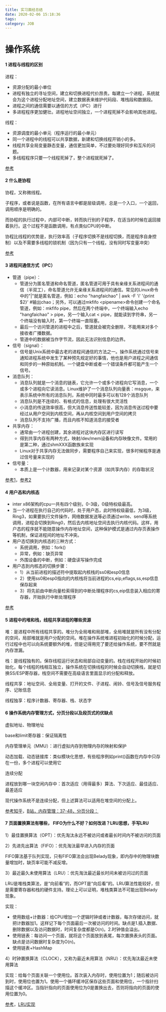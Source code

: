 ```yaml
---
title: 实习面经总结
date: 2020-02-06 15:18:36
tags:
category: JOB
---
```


# 操作系统

#### 1 进程与线程的区别

进程：

- 资源分配的最小单位
- 进程有独立的寻址空间，建立和切换进程代价昂贵。每建立一个进程，系统就会为这个进程分配地址空间，建立数据表来维护代码段、堆栈段和数据段。
- 进程之间的通信需要以通信的方式（IPC）进行
- 多进程程序更加健壮。进程地址空间独立，一个进程死掉不会影响其他进程。

线程：

- 资源调度的最小单元（程序运行的最小单元）
- 同一个进程中的线程可以共享数据，新建和切换线程开销小的多。
- 线程共享全局变量静态变量，通信更加简单，不过要处理好同步和互斥的问题。
- 多线程程序只要一个线程死掉了，整个进程就死掉了。

[参考](https://www.jianshu.com/p/2dc01727be45)

#### 2 什么是协程

协程，又称微线程。

子程序，或者说是函数，在所有语言中都是层级调用，总是一个入口，一个返回，调用顺序是明确的。

而协程的执行过程中，内部可中断，转而执行别的子程序，在适当的时候在返回接着执行。这个过程不是函数调用，有点类似CPU的中断。

协程比线程的优势是，执行效率高（子程序切换不是线程切换，而是程序自身控制）以及不需要多线程的锁机制（因为只有一个线程，没有同时写变量冲突）

[参考](https://www.liaoxuefeng.com/wiki/897692888725344/923057403198272)

#### 3 进程间通信方式（IPC）

- 管道（pipe）：
  - 管道分为匿名管道和命名管道，匿名管道可用于具有亲缘关系进程间的通信（半双工），命名管道允许无亲缘关系进程间的通信。常见的Linux命令中的"|"就是匿名管道，例如：echo "hangfaichao" | awk -F 'i' '{print $2}' #输出chao；另外，可以通过mkfifo \<pipename>命令创建一个命名管道，例如：mkfifo pipe，然后在两个终端中，一个终端输入echo "hangfaichao" > pipe，另一个输入cat < pipe，就能读到字符串，另一个终端没有输入时，第一个终端一直阻塞。
  - 最后一个访问管道的进程中之后，管道就会被完全删除，不能用来对多个接收者广播数据。
  - 管道中的数据被当作字节流，因此无法识别信息的边界。
- 信号（signal）：
  - 信号是Unix系统中最古老的进程间通信的方法之一。操作系统通过信号来通知进程系统中发生了某种预先规定好的事情，他也是用户进程之间通信和同步的一种原始机制。一个键盘中断或者一个错误条件都可能产生一个信号。
- 消息队列：
  - 消息队列就是一个消息的链表，它允许一个或多个进程向它写消息，一个或多个进程向它读消息。Linux维护了一个消息队列向量表：msgque，来表示系统中所有的消息队列，系统中同时最多可以有128个消息队列
  - 消息队列是不连续的、有格式的信息，处理有很大灵活性
  - 小消息的传送效率很高，但大消息传送性能较差，因为消息传送过程中要经过从用户空间到内核空间，再从内核空间到用户空间的拷贝
  - 消息队列不支持广播，而且内核不知道消息的接受者
- 共享内存：
  - 通常由一个进程创建，其余进程对这块内存区进行读写
  - 得到共享内存有两种方式，映射/dev/mem设备和内存映像文件。常用的是第二种，通过shmXXX函数族来实现
  - Linux对于共享内存无法做同步，需要程序自己来实现，很多时候程序是通过信号量来实现的
- 信号量：
  - 本质上是一个计数器，用来记录对某个资源（如共享内存）的存取状况

[参考1](https://www.ibm.com/developerworks/cn/linux/l-ipc/)，[参考2](https://baike.baidu.com/item/进程间通信/1235923?fr=aladdin)

#### 4 用户态和内核态

- inter x86架构的cpu一共有四个级别，0-3级，0级特权级最高。
- 当一个进程在执行自己的代码时，处于用户态，此时特权级最低，为3级，Ring3，如果要执行文件操作，网络数据发送等必须通过write、send等系统调用，进程会切换到Ring0，然后去内核地址空间去执行内核代码。这样，用户态的程序就不能随意操作内存地址空间，这种保护模式是通过内存页表操作等机制，保证进程间的地址不冲突。
- 用户态切换到内核态的三种方式：
  - 系统调用，例如：fork()
  - 异常，例如：缺页异常
  - 外围设备的中断，例如：硬盘读写操作完成
- 用户态到内核态的切换步骤：
  - 1）从当前进程的描述符中提取起内核栈的ss0和esp0信息
  - 2）使用ss0和esp0指向的内核栈将当前进程的cs,eip,eflags,ss,esp信息保存起来
  - 3）将先前由中断向量检索得到的中断处理程序的cs,eip信息装入相应的寄存器，开始执行中断处理程序

[参考](https://blog.csdn.net/qq_39823627/article/details/78736650)

#### 5 进程中的堆和栈，线程共享进程的哪些资源

堆：是进程中所有线程共享的。堆分为全局堆和局部堆，全局堆就是所有没有分配的空间，局部堆就是用户分配的空间。堆在操作系统堆进程初始化的时候分配，运行过程中也可以向系统要额外的堆，但是记得用完了要还给操作系统，要不然就是内存泄漏。

栈：是线程独有的。保存线程运行状态和局部自动变量的。栈在线程开始的时候初始化，每个线程的栈相互独立，操作系统在切换线程的时候会自动切换栈，就是切换SS/ESP寄存器，栈空间不需要在高级语言里面显示的分配和释放。

线程共享：地址空间、全局变量、打开的文件、子进程、闹铃、信号及信号服务程序、记账信息

线程独享：程序计数器、寄存器、栈、状态字

#### 6 操作系统内存管理方式，分页分段以及段页式的优缺点

虚拟地址、物理地址

base和limit寄存器：保证隔离性

内存管理单元（MMU）：进行虚拟内存到物理内存的映射和保护

动态加载、动态链接库：类似模块化思想，有些程序例如print()函数在内存中只存在一份，多个进程可以使用它



连续分配

进程放到哪一块空闲内存中：首次适应（用得最多）算法、下次适应、最佳适应、最差适应

现代操作系统不是连续分配，但上述算法可以适用在堆空间的分配上。

[参考知乎](https://www.zhihu.com/question/50796850)，[B站，内存管理：37-48，分页分段：](https://www.bilibili.com/video/av11441024?p=39)

#### 7 页面置换算法有哪些， FIFO为什么不好？如何改进？LRU思想，手写LRU

1）最佳置换算法（OPT）：优先淘汰永远不被访问或者最长时间内不被访问的页面

2）先进先出算法（FIFO）：优先淘汰最早进入内存的页面

FIFO算法基于队列实现，只有FIFO算法会出现Belady现象，即内存中的物理块数量增加时，缺页率可能不减反增。

3）最近最久未使用算法（LRU）：优先淘汰最近最长时间未被访问过的页面

LRU是堆栈类算法，是“向前看”的，而OPT是“向后看”的。LRU算法性能较好，但是需要寄存器和栈的硬件支持。理论上可以证明，堆栈类算法不可能出现Belady现象。

实现：

- 使用数组+计数器：给CPU增加一个逻辑时钟或者计数器，每次存储访问，就把计数器加1。这样记下每个页面最后一次被访问的时间。缺点是1.插入数据、删除数据以及访问数据时，时间复杂度都是O(n)。2.时钟值会溢出。
- 使用链表：每访问一个页面，就将这个页面放到表尾，每次置换表头的页面。缺点是访问数据时复杂度为O(n)。
- 使用链表+HashMap

4）时钟置换算法（CLOCK），又称为最近未用算法（NRU）：优先淘汰最近未使用算法

实现：给每个页面关联一个使用位。首次装入内存时，使用位置为1；随后被访问到时，使用位也置为1。使用一个循环缓冲区保存这些页面和使用位，一个指针扫描这个缓冲区。当指针指向的页面使用位为0是置换出去，否则将指向的页面的使用位置为0。

[参考](https://blog.csdn.net/huyang0304/article/details/82694526)，[LRU实现](https://blog.csdn.net/elricboa/article/details/78847305)